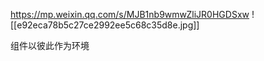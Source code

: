 https://mp.weixin.qq.com/s/MJB1nb9wmwZliJR0HGDSxw
![[e92eca78b5c27ce2992ee5c68c35d8e.jpg]]



组件以彼此作为环境